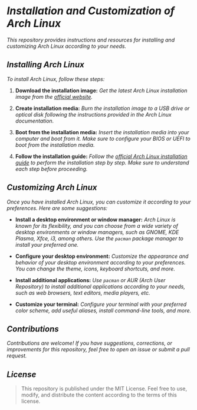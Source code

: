 <!-- Autor: Daniel Benjamin Perez Morales -->
<!-- GitHub: https://github.com/DanielPerezMoralesDev13 -->
<!-- Correo electrónico: danielperezdev@proton.me  -->
# ***Installation and Customization of Arch Linux***

*This repository provides instructions and resources for installing and customizing Arch Linux according to your needs.*

## ***Installing Arch Linux***

*To install Arch Linux, follow these steps:*

1. **Download the installation image:** *Get the latest Arch Linux installation image from the [official website](https://archlinux.org/download/).*

2. **Create installation media:** *Burn the installation image to a USB drive or optical disk following the instructions provided in the Arch Linux documentation.*

3. **Boot from the installation media:** *Insert the installation media into your computer and boot from it. Make sure to configure your BIOS or UEFI to boot from the installation media.*

4. **Follow the installation guide:** *Follow the [official Arch Linux installation guide](https://wiki.archlinux.org/title/Installation_guide) to perform the installation step by step. Make sure to understand each step before proceeding.*

## ***Customizing Arch Linux***

*Once you have installed Arch Linux, you can customize it according to your preferences. Here are some suggestions:*

- **Install a desktop environment or window manager:** *Arch Linux is known for its flexibility, and you can choose from a wide variety of desktop environments or window managers, such as GNOME, KDE Plasma, Xfce, i3, among others. Use the `pacman` package manager to install your preferred one.*

- **Configure your desktop environment:** *Customize the appearance and behavior of your desktop environment according to your preferences. You can change the theme, icons, keyboard shortcuts, and more.*

- **Install additional applications:** *Use `pacman` or AUR (Arch User Repository) to install additional applications according to your needs, such as web browsers, text editors, media players, etc.*

- **Customize your terminal:** *Configure your terminal with your preferred color scheme, add useful aliases, install command-line tools, and more.*

## ***Contributions***

*Contributions are welcome! If you have suggestions, corrections, or improvements for this repository, feel free to open an issue or submit a pull request.*

## ***License***

> This repository is published under the MIT License. Feel free to use, modify, and distribute the content according to the terms of this license.
